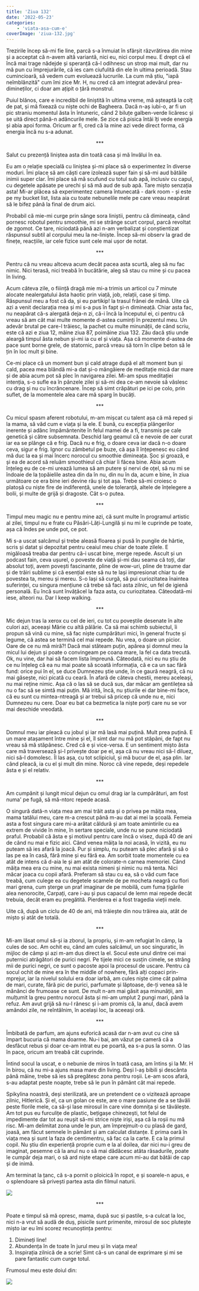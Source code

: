 ```yaml
---
title: 'Ziua 132'
date: '2022-05-23'
categories:
    - 'viata-asa-cum-e'
coverImage: 'ziua-132.jpg'
---
```


Trezirile încep să-mi fie line, parcă s-a înmuiat în sfârșit răzvrătirea din mine și a acceptat că n-avem altă variantă, nici eu, nici corpul meu. E drept că el încă mai trage nădejde și speranță că-l odihnesc un strop mai mult, dar nu mă pun cu împrejurările, că ies cam ciufulită din ele în ultima perioadă. Stau cumincioară, să vedem cum evoluează lucrurile. La cum mă știu, "iapă neîmblânzită" cum îmi zice Mr. H, nu cred că am integrat adevărul prea-dimineților, ci doar am ațipit o țâră monstrul.

Puiul blănos, care e incredibil de liniștită în ultima vreme, mă așteaptă la colț de pat, și mă fixează cu niște ochi de Bagheera. Dacă n-aș iubi-o, ar fi un pic straniu momentul ăsta în întuneric, când 2 biluțe galben-verde licăresc și se uită direct până-n adâncurile mele. Se zice că pisica întâi îți vede energia și abia apoi forma. Oricum ar fi, cred că la mine azi vede direct forma, că energia încă nu s-a adunat.

<p style="text-align: center;">***</p>

Salut cu prezență liniștea asta din toată casa și mă învălui în ea.

Eu am o relație specială cu liniștea și-mi place să o experimentez în diverse moduri. Îmi place să am căști care izolează super fain și să-mi aud bătăile inimii super clar. Îmi place să mă scufund cu totul sub apă, inclusiv cu capul, cu degetele apăsate pe urechi și să mă aud de sub apă. Tare mișto senzația asta! Mi-ar plăcea să experimentez camera întunecată - dark room - și este pe my bucket list, lista aia cu toate nebunelile mele pe care vreau neapărat să le bifez până la final de drum aici.

Probabil că mie-mi curge prin sânge sora liniștii, pentru că dimineața, când pornesc robotul pentru smoothie, mi se strânge scurt corpul, parcă revoltat de zgomot. Ce tare, niciodată până azi n-am verbalizat și conștientizat răspunsul subtil al corpului meu la ne-liniște. Încep să-mi observ la grad de finețe, reacțiile, iar cele fizice sunt cele mai ușor de notat.

<p style="text-align: center;">***</p>

Pentru că nu vreau altceva acum decât pacea asta scurtă, aleg să nu fac nimic. Nici terasă, nici treabă în bucătărie, aleg să stau cu mine și cu pacea în living.

Acum câteva zile, o fiiință dragă mie mi-a trimis un articol cu 7 minute alocate nealergatului ăsta haotic prin viață, job, relații, case și timp. Răspunsul meu a fost că da, și eu partikip! la trasul frânei de mână. Uite că azi a venit declarația mea și mi s-a pus în fapt și-n dimineață. Chiar asta fac, nu neapărat că-s alergată deja-n zi, că-i încă la începutul ei, ci pentru că vreau să am cât mai multe momente d-astea cuminți în prezentul meu. Un adevăr brutal pe care-l trăiesc, la pachet cu multe minunății, de când scriu, este că azi e ziua 12, mâine ziua 87, poimâine ziua 132. Zău dacă știu unde aleargă timpul ăsta nebun și-mi ia cu el și viața. Așa că momente d-astea de pace sunt borne grele, de statornic, parcă vreau să torn în clipe beton să le țin în loc mult și bine.

Ce-mi place că un moment bun și cald atrage după el alt moment bun și cald, pacea mea blândă mi-a dat și-o mângâiere de meditație mică dar mare și de abia acum pot să plec în navigarea zilei. Mi-am spus meditației intenția, s-o sufle ea în pânzele zilei și să-mi dea ce-am nevoie să vâslesc cu drag și nu cu încrâncenare. Încep să simt crăpături pe ici pe colo, prin suflet, de la momentele alea care mă sparg în bucăți.

<p style="text-align: center;">***</p>

Cu micul spasm aferent robotului, m-am mișcat cu talent așa că mă reped și la mama, să văd cum e viața și la ele. E bună, cu excepția plângerilor inerente și adânc împământenite în felul mamei de a fi, transmis pe cale genetică și către subsemnata. Deschid larg geamul că e nevoie de aer curat iar ea se plânge că e frig. Dacă nu e frig, o doare ceva iar dacă n-o doare ceva, sigur e frig. Ignor cu zâmbetul pe buze, că așa îl înțepenesc eu când mă duc la ea și mai încerc norocul cu smoothie dimineața. Șoc și groază, e și ea de acord să reluăm smoothieul că chiar îi făcea bine. Abia acum înțeleg eu de ce-mi urează lumea să am putere și nervi de oțel, să nu mi se îndoaie de la țopăielile astea din da în nu, din nu în da, acum e bine, în ziua următoare ce era bine ieri devine rău și tot așa. Trebe să-mi croiesc o platoșă cu niște fire de indiferență, unele de toleranță, altele de înțelegere a bolii, și multe de grijă și dragoste. Cât s-o putea.

<p style="text-align: center;">***</p>

Timpul meu magic nu e pentru mine azi, că sunt multe în programul artistic al zilei, timpul nu e frate cu Păsări-Lăți-Lungilă și nu mi le cuprinde pe toate, așa că îndes pe unde pot, ce pot.

Mi s-a uscat salcâmul și trebe aleasă floarea și pusă în pungile de hârtie, scris și datat și depozitat pentru ceaiul meu chiar de toate zilele. E migăloasă treaba dar pentru că-i uscat bine, merge repede. Ascult și un podcast fain, ceva ușurel, o poveste de viață și-mi dau seama că toți, dar absolut toți, avem povești fascinante, pline de wow-uri, pline de traume dar și de trăiri sublime și că esențial este să nu te lași impresionat chiar tu de povestea ta, mereu și mereu. S-o lași să curgă, să pui curiozitatea înaintea suferinței, cu singura mențiune că trebe să faci asta zilnic, un fel de igienă personală. Eu încă sunt învățăcel la faza asta, cu curiozitatea. Câteodată-mi iese, alteori nu. Dar I keep walking.

<p style="text-align: center;">***</p>

Mic dejun tras la xerox cu cel de ieri, cu tot cu poveștile desenate în alte culori azi, aceeași Mărie cu altă pălărie. Ca să mai schimb subiectul, îi propun să vină cu mine, să fac niște cumpărături mici, în general fructe și legume, că astea se termină cel mai repede. Nu vrea, o doare un picior. Oare de ce nu mă miră?! Dacă mai stăteam puțin, apărea și domnul meu la micul lui dejun și poate o convingeam pe coana mare, la fel ca data trecută. Ok, nu vine, dar hai să facem lista împreună. Câteodată, nici eu nu știu de ce nu înțeleg că ea nu mai poate să scoată informația, că e ca un sac fără fund: orice pui în el, se duce Dumnezeu știe unde, în ce gaură neagră, că nu mai găsește, nici picată cu ceară. În afară de câteva chestii, mereu aceleași, nu mai reține nimic. Așa că o las să se ducă sus, dar măcar am gentilețea să nu o fac să se simtă mai puțin. Mă irită, încă, nu știurile ei dar bine-mi face, că eu sunt cu mintea-ntreagă și ar trebui să pricep că unde nu e, nici Dumnezeu nu cere. Doar eu bat ca bezmetica la niște porți care nu se vor mai deschide vreodată.

<p style="text-align: center;">***</p>

Domnul meu iar pleacă cu jobul și iar mă lasă mai puțină. Mult prea puțină. E un mare atașament între mine și el, îl simt dar nu mă pot stăpâni, de fapt nu vreau să mă stăpânesc. Cred că e și vice-versa. E un sentiment mișto ăsta care mă traversează și-l privește doar pe el, așa că nu vreau nici să-l diluez, nici să-l domolesc. Îl las așa, cu tot sclipiciul, și mă bucur de el, așa plin. Iar când pleacă, ia cu el și mult din mine. Noroc că vine repede, deși repedele ăsta e și el relativ.

<p style="text-align: center;">***</p>

Am cumpănit și lungit micul dejun cu omul drag iar la cumpărături, am fost numa' pe fugă, să mă-ntorc repede acasă.

O singură dată-n viața mea am mai trăit asta și o privea pe măița mea, mama tatălui meu, care m-a crescut până m-au dat ai mei la școală. Femeia asta a fost singura care mi-a arătat căldură și am toate amintirile cu ea extrem de vivide în mine, în sertare speciale, unde nu se pune niciodată praful. Probabil că ăsta e și motivul pentru care încă o visez, după 40 de ani de când nu mai e fizic aici. Când venea măița la noi acasă, în vizită, eu nu puteam să ies afară la joacă. Pur și simplu, nu puteam să plec afară și să o las pe ea în casă, fără mine și eu fără ea. Am sorbit toate momentele cu ea atât de intens că d-aia le și am atât de colorate-n carnea memoriei. Când măița mea era cu mine, nu mai exista nimeni și nimic nu mă tenta. Nici măcar joaca cu copii afară. Preferam să stau cu ea, să o văd cum face treabă, cum culege ea cu degetele scamele de pe mocheta neagră cu flori mari grena, cum șterge un praf imaginar de pe mobilă, cum fuma țigările alea nenorocite, Carpați, care i-au și pus capacul de lemn mai repede decât trebuia, decât eram eu pregătită. Pierderea ei a fost tragedia vieții mele.

Uite că, după un ciclu de 40 de ani, mă trăiește din nou trăirea aia, atât de mișto și atât de totală.

<p style="text-align: center;">***</p>

Mi-am lăsat omul să-și ia zborul, la propriu, și m-am refugiat în câmp, la cules de soc. Am ochit eu, când am cules salcâmul, un soc singuratic, în mijloc de câmp și azi m-am dus direct la el. Socul este unul dintre cei mai puternici atrăgători de purici negri. Pe tijele mici ce susțin cimele, se strâng mii de purici negri, ce sunt o pacoste apoi la procesul de uscare. Pentru că socul ochit de mine era în the middle of nowhere, fără alți copaci prin-mprejur, iar la nivelul solului era doar iarbă, am cules niște cime cât palma de mari, curate, fără pic de purici, parfumate și lăptoase, de-ți venea să le mănânci de frumoase ce sunt. De mult n-am mai găsit așa minunății, am mulțumit la greu pentru norocul ăsta și mi-am umplut 2 pungi mari, până la refuz. Am avut grijă să nu-l rănesc și i-am promis că, la anul, dacă avem amândoi zile, ne reîntâlnim, în același loc, la aceeași oră.

<p style="text-align: center;">***</p>

Îmbibată de parfum, am ajuns euforică acasă dar n-am avut cu cine să împart bucuria că mama doarme. Nu-i bai, am văzut pe cameră că a desfăcut rebus și doar ce-am intrat eu pe poartă, ea s-a pus la somn. O las în pace, oricum am treabă cât cuprinde.

Întind socul la uscat, e o nebunie de miros în toată casa, am întins și la Mr. H în birou, că nu mi-a ajuns masa mare din living. Deși l-aș bibili și descânta până mâine, trebe să ies să pregătesc zona pentru roșii. Le-am scos afară, s-au adaptat peste noapte, trebe să le pun în pământ cât mai repede.

Spikylina noastră, deși sterilizată, are un pretendent ce o vizitează aproape zilnic, Hitlerică. Și el, ca un golan ce este, are o mare pasiune de a se tăvăli peste florile mele, ca să-și lase mirosul în care vine domnița și se tăvălește. Am tot pus eu furculițe de plastic, bețigașe chinezești, tot felul de impedimente dar tot au reușit să-mi strice niște iriși, așa că la roșii nu mă risc. Mi-am delimitat zona unde le pun, am împrejmuit-o cu plasă de gard, joasă, am făcut semnele în pământ și am calculat distanțe. E prima oară în viața mea și sunt la faza de centimentru, să fac ca la carte. E ca la primul copil. Nu știu din experiență proprie cum e la al doilea, dar nici nu-i greu de imaginat, pesemne că la anul nu o să mai dădăcesc atâta răsadurile, poate le cumpăr deja mari, o să ard niște etape care acum mi-au dat bătăi de cap și de inimă.

Am terminat la țanc, că s-a pornit o ploicică în ropot, e și soarele-n apus, e o splendoare să privești partea asta din filmul naturii.

![](images/ploaie-132-1024x576.jpeg)

<p style="text-align: center;">***</p>

Poate e timpul să mă opresc, mama, după suc și pastile, s-a culcat la loc, nici n-a vrut să audă de duș, pisicile sunt primenite, mirosul de soc plutește mișto iar eu îmi scorez recunoștința pentru:

1. Dimineți line!
2. Abundența în de toate în jurul meu și în viața mea!
3. Inspirația zilnică de a scrie! Simt că-s un canal de exprimare și mi se pare fantastic cum curge totul.

Frumosul meu este doiul din:

![](images/2.jpeg)
